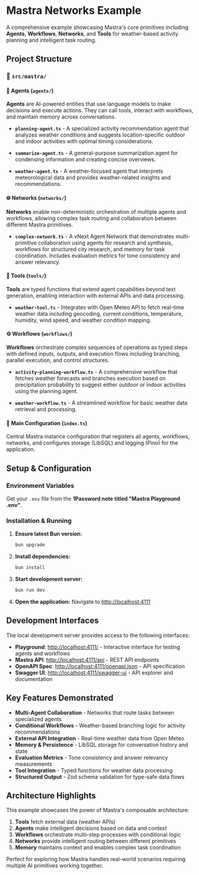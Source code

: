 # Mastra Networks Example

A comprehensive example showcasing Mastra's core primitives including **Agents**, **Workflows**, **Networks**, and **Tools** for weather-based activity planning and intelligent task routing.

## Project Structure

### 📁 `src/mastra/`

#### **🤖 Agents** (`agents/`)

**Agents** are AI-powered entities that use language models to make decisions and execute actions. They can call tools, interact with workflows, and maintain memory across conversations.

- **`planning-agent.ts`** - A specialized activity recommendation agent that analyzes weather conditions and suggests location-specific outdoor and indoor activities with optimal timing considerations.

- **`summarize-agent.ts`** - A general-purpose summarization agent for condensing information and creating concise overviews.

- **`weather-agent.ts`** - A weather-focused agent that interprets meteorological data and provides weather-related insights and recommendations.

#### **🌐 Networks** (`networks/`)

**Networks** enable non-deterministic orchestration of multiple agents and workflows, allowing complex task routing and collaboration between different Mastra primitives.

- **`complex-network.ts`** - A vNext Agent Network that demonstrates multi-primitive collaboration using agents for research and synthesis, workflows for structured city research, and memory for task coordination. Includes evaluation metrics for tone consistency and answer relevancy.

#### **🔧 Tools** (`tools/`)

**Tools** are typed functions that extend agent capabilities beyond text generation, enabling interaction with external APIs and data processing.

- **`weather-tool.ts`** - Integrates with Open Meteo API to fetch real-time weather data including geocoding, current conditions, temperature, humidity, wind speed, and weather condition mapping.

#### **⚙️ Workflows** (`workflows/`)

**Workflows** orchestrate complex sequences of operations as typed steps with defined inputs, outputs, and execution flows including branching, parallel execution, and control structures.

- **`activity-planning-workflow.ts`** - A comprehensive workflow that fetches weather forecasts and branches execution based on precipitation probability to suggest either outdoor or indoor activities using the planning agent.

- **`weather-workflow.ts`** - A streamlined workflow for basic weather data retrieval and processing.

#### **🎯 Main Configuration** (`index.ts`)

Central Mastra instance configuration that registers all agents, workflows, networks, and configures storage (LibSQL) and logging (Pino) for the application.

## Setup & Configuration

### Environment Variables

Get your `.env` file from the **1Password note titled "Mastra Playground .env"**.

### Installation & Running

1. **Ensure latest Bun version:**
   ```bash
   bun upgrade
   ```

2. **Install dependencies:**
   ```bash
   bun install
   ```

3. **Start development server:**
   ```bash
   bun run dev
   ```

4. **Open the application:**
   Navigate to [http://localhost:4111](http://localhost:4111)

## Development Interfaces

The local development server provides access to the following interfaces:

- **Playground**: [http://localhost:4111/](http://localhost:4111/) - Interactive interface for testing agents and workflows
- **Mastra API**: [http://localhost:4111/api](http://localhost:4111/api) - REST API endpoints  
- **OpenAPI Spec**: [http://localhost:4111/openapi.json](http://localhost:4111/openapi.json) - API specification
- **Swagger UI**: [http://localhost:4111/swagger-ui](http://localhost:4111/swagger-ui) - API explorer and documentation

## Key Features Demonstrated

- **Multi-Agent Collaboration** - Networks that route tasks between specialized agents
- **Conditional Workflows** - Weather-based branching logic for activity recommendations  
- **External API Integration** - Real-time weather data from Open Meteo
- **Memory & Persistence** - LibSQL storage for conversation history and state
- **Evaluation Metrics** - Tone consistency and answer relevancy measurements
- **Tool Integration** - Typed functions for weather data processing
- **Structured Output** - Zod schema validation for type-safe data flows

## Architecture Highlights

This example showcases the power of Mastra's composable architecture:

1. **Tools** fetch external data (weather APIs)
2. **Agents** make intelligent decisions based on data and context  
3. **Workflows** orchestrate multi-step processes with conditional logic
4. **Networks** provide intelligent routing between different primitives
5. **Memory** maintains context and enables complex task coordination

Perfect for exploring how Mastra handles real-world scenarios requiring multiple AI primitives working together. 